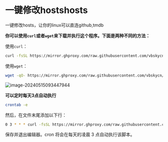 # 一键修改hostshosts
一键修改hosts，让你的linux可以直连github,tmdb





**你可以使用`curl`或者`wget`来下载并执行这个程序。下面是两种不同的方法：**

使用`curl`：

```bash
curl -fsSL https://mirror.ghproxy.com/raw.githubusercontent.com/vbskycn/hosts/master/auto_hosts.sh | bash
```

使用`wget`：

```bash
wget -qO- https://mirror.ghproxy.com/raw.githubusercontent.com/vbskycn/hosts/master/auto_hosts.sh | bash
```

![image-20240515093447944](https://img-cloud.zhoujie218.top/2024/05/15/66441139cd969.png)



**可以定时每天3点自动执行**

```bash
crontab -e
```

然后，在文件末尾添加以下行：

```bash
0 3 * * * curl -fsSL https://mirror.ghproxy.com/raw.githubusercontent.com/vbskycn/hosts/master/auto_hosts.sh | bash
```

保存并退出编辑器。cron 将会在每天的凌晨 3 点自动执行该脚本。